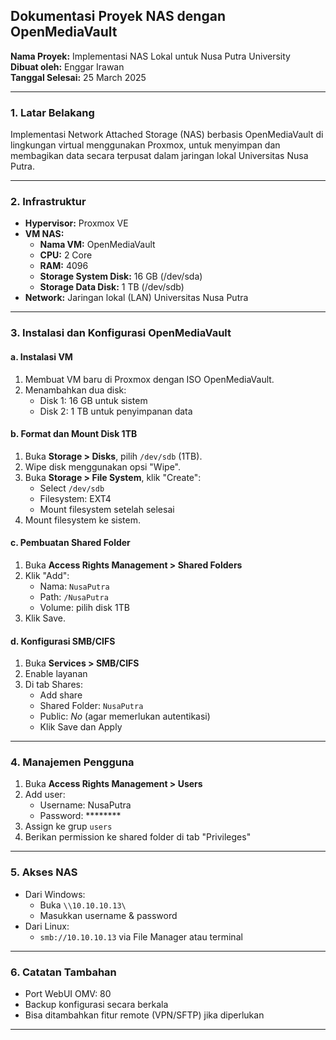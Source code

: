 ## **Dokumentasi Proyek NAS dengan OpenMediaVault**
**Nama Proyek:** Implementasi NAS Lokal untuk Nusa Putra University  
**Dibuat oleh:** Enggar Irawan  
**Tanggal Selesai:** 25 March 2025

---

### **1. Latar Belakang**
Implementasi Network Attached Storage (NAS) berbasis OpenMediaVault di lingkungan virtual menggunakan Proxmox, untuk menyimpan dan membagikan data secara terpusat dalam jaringan lokal Universitas Nusa Putra.

---

### **2. Infrastruktur**
- **Hypervisor:** Proxmox VE
- **VM NAS:**
  - **Nama VM:** OpenMediaVault
  - **CPU:** 2 Core
  - **RAM:** 4096
  - **Storage System Disk:** 16 GB (/dev/sda)
  - **Storage Data Disk:** 1 TB (/dev/sdb)
- **Network:** Jaringan lokal (LAN) Universitas Nusa Putra

---

### **3. Instalasi dan Konfigurasi OpenMediaVault**
#### a. **Instalasi VM**
1. Membuat VM baru di Proxmox dengan ISO OpenMediaVault.
2. Menambahkan dua disk:
   - Disk 1: 16 GB untuk sistem
   - Disk 2: 1 TB untuk penyimpanan data

#### b. **Format dan Mount Disk 1TB**
1. Buka **Storage > Disks**, pilih `/dev/sdb` (1TB).
2. Wipe disk menggunakan opsi "Wipe".
3. Buka **Storage > File System**, klik "Create":
   - Select `/dev/sdb`
   - Filesystem: EXT4
   - Mount filesystem setelah selesai
4. Mount filesystem ke sistem.

#### c. **Pembuatan Shared Folder**
1. Buka **Access Rights Management > Shared Folders**
2. Klik "Add":
   - Nama: `NusaPutra`
   - Path: `/NusaPutra`
   - Volume: pilih disk 1TB
3. Klik Save.

#### d. **Konfigurasi SMB/CIFS**
1. Buka **Services > SMB/CIFS**
2. Enable layanan
3. Di tab Shares:
   - Add share
   - Shared Folder: `NusaPutra`
   - Public: *No* (agar memerlukan autentikasi)
   - Klik Save dan Apply

---

### **4. Manajemen Pengguna**
1. Buka **Access Rights Management > Users**
2. Add user:
   - Username: NusaPutra
   - Password: ********
3. Assign ke grup `users`
4. Berikan permission ke shared folder di tab "Privileges"

---

### **5. Akses NAS**
- Dari Windows:
  - Buka `\\10.10.10.13\`
  - Masukkan username & password
- Dari Linux:
  - `smb://10.10.10.13` via File Manager atau terminal

---

### **6. Catatan Tambahan**
- Port WebUI OMV: 80
- Backup konfigurasi secara berkala
- Bisa ditambahkan fitur remote (VPN/SFTP) jika diperlukan

---
